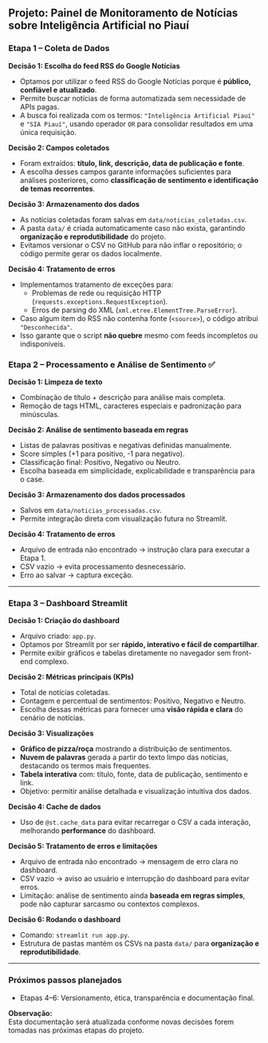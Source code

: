 ## Projeto: Painel de Monitoramento de Notícias sobre Inteligência Artificial no Piauí

### Etapa 1 – Coleta de Dados

**Decisão 1: Escolha do feed RSS do Google Notícias**  
- Optamos por utilizar o feed RSS do Google Notícias porque é **público, confiável e atualizado**.  
- Permite buscar notícias de forma automatizada sem necessidade de APIs pagas.  
- A busca foi realizada com os termos: `"Inteligência Artificial Piauí"` e `"SIA Piauí"`, usando operador `OR` para consolidar resultados em uma única requisição.

**Decisão 2: Campos coletados**  
- Foram extraídos: **título, link, descrição, data de publicação e fonte**.  
- A escolha desses campos garante informações suficientes para análises posteriores, como **classificação de sentimento e identificação de temas recorrentes**.

**Decisão 3: Armazenamento dos dados**  
- As notícias coletadas foram salvas em `data/noticias_coletadas.csv`.  
- A pasta `data/` é criada automaticamente caso não exista, garantindo **organização e reprodutibilidade** do projeto.  
- Evitamos versionar o CSV no GitHub para não inflar o repositório; o código permite gerar os dados localmente.

**Decisão 4: Tratamento de erros**  
- Implementamos tratamento de exceções para:  
  - Problemas de rede ou requisição HTTP (`requests.exceptions.RequestException`).  
  - Erros de parsing do XML (`xml.etree.ElementTree.ParseError`).  
- Caso algum item do RSS não contenha fonte (`<source>`), o código atribui `"Desconhecida"`.  
- Isso garante que o script **não quebre** mesmo com feeds incompletos ou indisponíveis.

### Etapa 2 – Processamento e Análise de Sentimento ✅

**Decisão 1: Limpeza de texto**  
- Combinação de título + descrição para análise mais completa.  
- Remoção de tags HTML, caracteres especiais e padronização para minúsculas.

**Decisão 2: Análise de sentimento baseada em regras**  
- Listas de palavras positivas e negativas definidas manualmente.  
- Score simples (+1 para positivo, -1 para negativo).  
- Classificação final: Positivo, Negativo ou Neutro.  
- Escolha baseada em simplicidade, explicabilidade e transparência para o case.

**Decisão 3: Armazenamento dos dados processados**  
- Salvos em `data/noticias_processadas.csv`.  
- Permite integração direta com visualização futura no Streamlit.

**Decisão 4: Tratamento de erros**  
- Arquivo de entrada não encontrado → instrução clara para executar a Etapa 1.  
- CSV vazio → evita processamento desnecessário.  
- Erro ao salvar → captura exceção.

---

### Etapa 3 – Dashboard Streamlit

**Decisão 1: Criação do dashboard**  
- Arquivo criado: `app.py`.  
- Optamos por Streamlit por ser **rápido, interativo e fácil de compartilhar**.  
- Permite exibir gráficos e tabelas diretamente no navegador sem front-end complexo.

**Decisão 2: Métricas principais (KPIs)**  
- Total de notícias coletadas.  
- Contagem e percentual de sentimentos: Positivo, Negativo e Neutro.  
- Escolha dessas métricas para fornecer uma **visão rápida e clara** do cenário de notícias.

**Decisão 3: Visualizações**  
- **Gráfico de pizza/roça** mostrando a distribuição de sentimentos.  
- **Nuvem de palavras** gerada a partir do texto limpo das notícias, destacando os termos mais frequentes.  
- **Tabela interativa** com: título, fonte, data de publicação, sentimento e link.  
- Objetivo: permitir análise detalhada e visualização intuitiva dos dados.

**Decisão 4: Cache de dados**  
- Uso de `@st.cache_data` para evitar recarregar o CSV a cada interação, melhorando **performance** do dashboard.  

**Decisão 5: Tratamento de erros e limitações**  
- Arquivo de entrada não encontrado → mensagem de erro clara no dashboard.  
- CSV vazio → aviso ao usuário e interrupção do dashboard para evitar erros.  
- Limitação: análise de sentimento ainda **baseada em regras simples**, pode não capturar sarcasmo ou contextos complexos.

**Decisão 6: Rodando o dashboard**  
- Comando: `streamlit run app.py`.  
- Estrutura de pastas mantém os CSVs na pasta `data/` para **organização e reprodutibilidade**.

---
### Próximos passos planejados
- Etapas 4–6: Versionamento, ética, transparência e documentação final.

**Observação:**  
Esta documentação será atualizada conforme novas decisões forem tomadas nas próximas etapas do projeto.